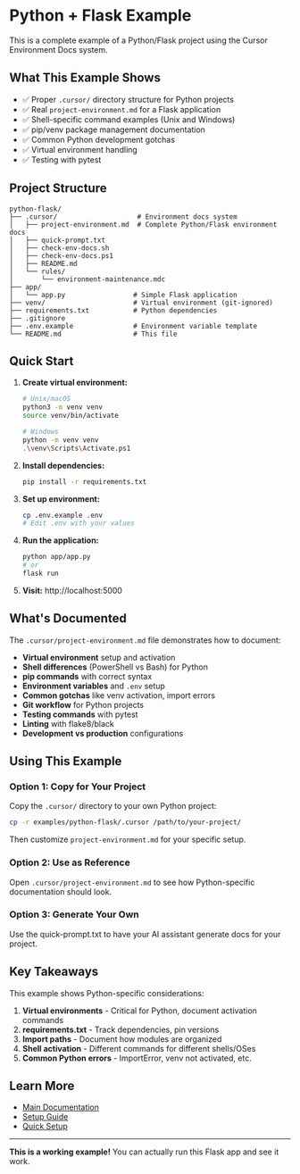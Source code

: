 # Python + Flask Example

This is a complete example of a Python/Flask project using the Cursor Environment Docs system.

## What This Example Shows

- ✅ Proper `.cursor/` directory structure for Python projects
- ✅ Real `project-environment.md` for a Flask application
- ✅ Shell-specific command examples (Unix and Windows)
- ✅ pip/venv package management documentation
- ✅ Common Python development gotchas
- ✅ Virtual environment handling
- ✅ Testing with pytest

## Project Structure

```
python-flask/
├── .cursor/                    # Environment docs system
│   ├── project-environment.md  # Complete Python/Flask environment docs
│   ├── quick-prompt.txt
│   ├── check-env-docs.sh
│   ├── check-env-docs.ps1
│   ├── README.md
│   └── rules/
│       └── environment-maintenance.mdc
├── app/
│   └── app.py                 # Simple Flask application
├── venv/                      # Virtual environment (git-ignored)
├── requirements.txt           # Python dependencies
├── .gitignore
├── .env.example               # Environment variable template
└── README.md                  # This file
```

## Quick Start

1. **Create virtual environment:**
   ```bash
   # Unix/macOS
   python3 -m venv venv
   source venv/bin/activate
   
   # Windows
   python -m venv venv
   .\venv\Scripts\Activate.ps1
   ```

2. **Install dependencies:**
   ```bash
   pip install -r requirements.txt
   ```

3. **Set up environment:**
   ```bash
   cp .env.example .env
   # Edit .env with your values
   ```

4. **Run the application:**
   ```bash
   python app/app.py
   # or
   flask run
   ```

5. **Visit:** http://localhost:5000

## What's Documented

The `.cursor/project-environment.md` file demonstrates how to document:

- **Virtual environment** setup and activation
- **Shell differences** (PowerShell vs Bash) for Python
- **pip commands** with correct syntax
- **Environment variables** and `.env` setup
- **Common gotchas** like venv activation, import errors
- **Git workflow** for Python projects
- **Testing commands** with pytest
- **Linting** with flake8/black
- **Development vs production** configurations

## Using This Example

### Option 1: Copy for Your Project

Copy the `.cursor/` directory to your own Python project:

```bash
cp -r examples/python-flask/.cursor /path/to/your-project/
```

Then customize `project-environment.md` for your specific setup.

### Option 2: Use as Reference

Open `.cursor/project-environment.md` to see how Python-specific documentation should look.

### Option 3: Generate Your Own

Use the quick-prompt.txt to have your AI assistant generate docs for your project.

## Key Takeaways

This example shows Python-specific considerations:

1. **Virtual environments** - Critical for Python, document activation commands
2. **requirements.txt** - Track dependencies, pin versions
3. **Import paths** - Document how modules are organized
4. **Shell activation** - Different commands for different shells/OSes
5. **Common Python errors** - ImportError, venv not activated, etc.

## Learn More

- [Main Documentation](../../README.md)
- [Setup Guide](../../docs/SETUP-GUIDE.md)
- [Quick Setup](../../docs/QUICK-SETUP.md)

---

**This is a working example!** You can actually run this Flask app and see it work.

